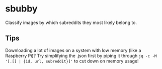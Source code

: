 # sbubby

Classify images by which subreddits they most likely belong to.

## Tips

Downloading a lot of images on a system with low memory (like a Raspberry Pi)? Try simplifying the .json first by piping it through `jq -c -M '[.[] | {id, url, subreddit}]'` to cut down on memory usage!
